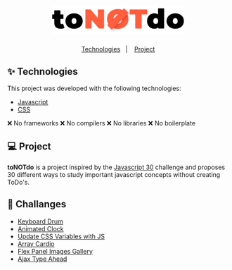 <h1 align="center">
  <img alt="toNOTdo" title="toNOTdo" src="./home/assets/logo.svg" width="300"/>
</h1>

<p align="center">
  <a href="#-technologies">Technologies</a>&nbsp;&nbsp;&nbsp;|&nbsp;&nbsp;&nbsp;
  <a href="#-project">Project</a>
</p>

## ✨ Technologies

This project was developed with the following technologies:

- [Javascript](https://www.javascript.com/)
- [CSS](https://developer.mozilla.org/pt-BR/docs/Web/CSS)

❌ No frameworks
❌ No compilers
❌ No libraries
❌ No boilerplate

## 💻 Project

**toNOTdo** is a project inspired by the [Javascript 30](https://javascript30.com/) challenge and proposes 30 different ways to study important javascript concepts without creating ToDo's.

<h2>🍾 Challanges</h2>

- [Keyboard Drum](https://github.com/priscilaandreani/toNOTdo/tree/main/01_drumJS)
- [Animated Clock](https://github.com/priscilaandreani/toNOTdo/tree/main/02_Clock)
- [Update CSS Variables with JS](https://github.com/priscilaandreani/to-not-do/tree/03_playing-with-js-css)
- [Array Cardio](https://github.com/priscilaandreani/to-not-do/tree/master/04-array-cardio)
- [Flex Panel Images Gallery](https://github.com/priscilaandreani/to-not-do/tree/master/05-flex-panel-gallery)
- [Ajax Type Ahead](https://github.com/priscilaandreani/to-not-do/tree/master/06-ajax-type-ahead)
